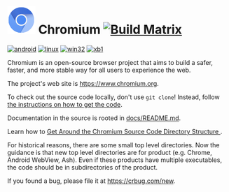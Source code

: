 # ![Logo](chrome/app/theme/chromium/product_logo_64.png) Chromium [![Build Matrix](https://img.shields.io/badge/-Build%20Matrix-blueviolet)](https://github.com/youtube/cobalt/blob/main/BUILD_STATUS.md)

[![android](https://github.com/youtube/cobalt/actions/workflows/android.yaml/badge.svg?branch=main&event=push)](https://github.com/youtube/cobalt/actions/workflows/android.yaml?query=event%3Apush+branch%3Amain)
[![linux](https://github.com/youtube/cobalt/actions/workflows/linux.yaml/badge.svg?branch=main&event=push)](https://github.com/youtube/cobalt/actions/workflows/linux.yaml?query=event%3Apush+branch%3Amain)
[![win32](https://github.com/youtube/cobalt/actions/workflows/win32.yaml/badge.svg?branch=main&event=push)](https://github.com/youtube/cobalt/actions/workflows/win32.yaml?query=event%3Apush+branch%3Amain)
[![xb1](https://github.com/youtube/cobalt/actions/workflows/xb1.yaml/badge.svg?branch=main&event=push)](https://github.com/youtube/cobalt/actions/workflows/xb1.yaml?query=event%3Apush+branch%3Amain)

Chromium is an open-source browser project that aims to build a safer, faster,
and more stable way for all users to experience the web.

The project's web site is https://www.chromium.org.

To check out the source code locally, don't use `git clone`! Instead,
follow [the instructions on how to get the code](docs/get_the_code.md).

Documentation in the source is rooted in [docs/README.md](docs/README.md).

Learn how to [Get Around the Chromium Source Code Directory Structure
](https://www.chromium.org/developers/how-tos/getting-around-the-chrome-source-code).

For historical reasons, there are some small top level directories. Now the
guidance is that new top level directories are for product (e.g. Chrome,
Android WebView, Ash). Even if these products have multiple executables, the
code should be in subdirectories of the product.

If you found a bug, please file it at https://crbug.com/new.
